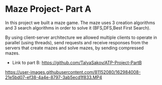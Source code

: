 # Maze Project- Part A
In this project we built a maze game.
The maze uses 3 creation algorithms and 3 search algorithms in order to solve it (BFS,DFS,Best First Search).

By using client-server architecture we allowed multiple clients to operate in parallel (using threads), send requests and receive responses from the servers that create mazes and solve mazes, by sending compressed mazes.
 
* Link to part B: https://github.com/TalyaSakov/ATP-Project-PartB



https://user-images.githubusercontent.com/81152080/162984008-21e5bd07-ef38-4a4e-8797-3ab5ecd1f833.MP4

